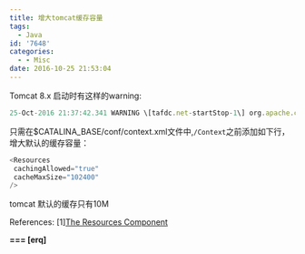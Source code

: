 ```yaml
---
title: 增大tomcat缓存容量
tags:
  - Java
id: '7648'
categories:
  - - Misc
date: 2016-10-25 21:53:04
---
```



<!-- more -->
Tomcat 8.x 启动时有这样的warning:
```js
25-Oct-2016 21:37:42.341 WARNING \[tafdc.net-startStop-1\] org.apache.catalina.webresources.Cache.getResource Unable to add the resource at \[/WEB-INF/conf/spring-activemq.xml\] to the cache because there was insufficient free space available after evicting expired cache entries - consider increasing the maximum size of the cache
``` 

只需在$CATALINA_BASE/conf/context.xml文件中,`/Context`之前添加如下行，增大默认的缓存容量：

```js
<Resources
 cachingAllowed="true"
 cacheMaxSize="102400"
/>
```

tomcat 默认的缓存只有10M

References:
\[1\][The Resources Component](http://tomcat.apache.org/tomcat-8.0-doc/config/resources.html)

 **===
\[erq\]**